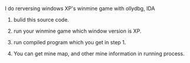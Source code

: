 I do rerversing windows XP's winmine game with ollydbg, IDA

<steps>

1. bulid this source code.

2. run your winmine game which window version is XP.

3. run compiled program which you get in step 1.

4. You can get mine map, and other mine information in running process.


